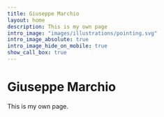 ```yaml
---
title: Giuseppe Marchio
layout: home
description: This is my own page
intro_image: "images/illustrations/pointing.svg"
intro_image_absolute: true
intro_image_hide_on_mobile: true
show_call_box: true
---
```


# Giuseppe Marchio

This is my own page.
